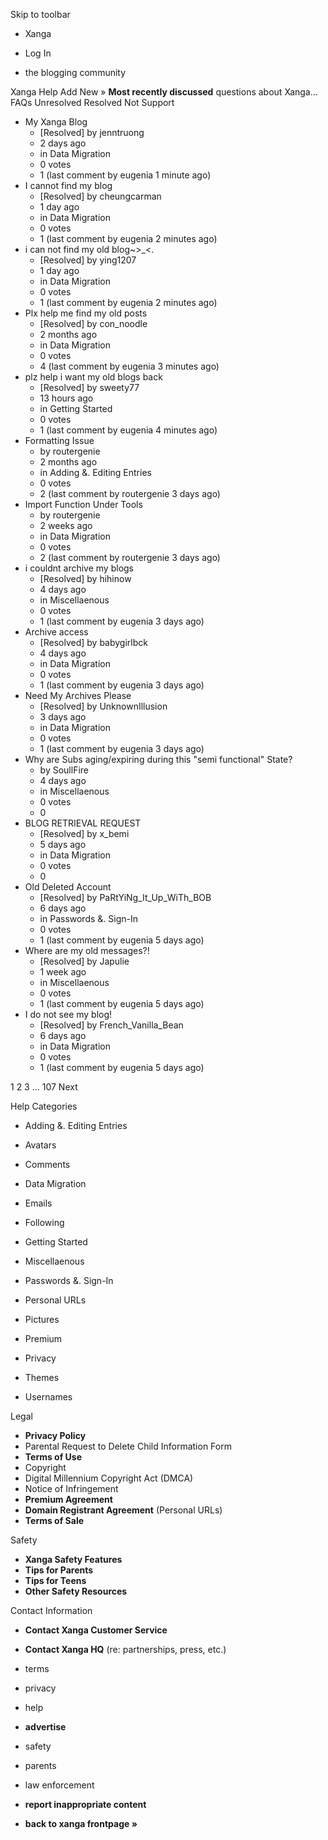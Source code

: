 Skip to toolbar

*   Xanga

*   Log In

*   the blogging community

Xanga Help Add New » **Most recently discussed** questions about Xanga… FAQs Unresolved Resolved Not Support

*   My Xanga Blog
    *   \[Resolved\] by jenntruong
    *   2 days ago
    *   in Data Migration
    *   0 votes
    *   1 (last comment by eugenia 1 minute ago)
*   I cannot find my blog
    *   \[Resolved\] by cheungcarman
    *   1 day ago
    *   in Data Migration
    *   0 votes
    *   1 (last comment by eugenia 2 minutes ago)
*   i can not find my old blog~>\_<.
    *   \[Resolved\] by ying1207
    *   1 day ago
    *   in Data Migration
    *   0 votes
    *   1 (last comment by eugenia 2 minutes ago)
*   Plx help me find my old posts
    *   \[Resolved\] by con\_noodle
    *   2 months ago
    *   in Data Migration
    *   0 votes
    *   4 (last comment by eugenia 3 minutes ago)
*   plz help i want my old blogs back
    *   \[Resolved\] by sweety77
    *   13 hours ago
    *   in Getting Started
    *   0 votes
    *   1 (last comment by eugenia 4 minutes ago)
*   Formatting Issue
    *   by routergenie
    *   2 months ago
    *   in Adding &. Editing Entries
    *   0 votes
    *   2 (last comment by routergenie 3 days ago)
*   Import Function Under Tools
    *   by routergenie
    *   2 weeks ago
    *   in Data Migration
    *   0 votes
    *   2 (last comment by routergenie 3 days ago)
*   i couldnt archive my blogs
    *   \[Resolved\] by hihinow
    *   4 days ago
    *   in Miscellaenous
    *   0 votes
    *   1 (last comment by eugenia 3 days ago)
*   Archive access
    *   \[Resolved\] by babygirlbck
    *   4 days ago
    *   in Data Migration
    *   0 votes
    *   1 (last comment by eugenia 3 days ago)
*   Need My Archives Please
    *   \[Resolved\] by UnknownIllusion
    *   3 days ago
    *   in Data Migration
    *   0 votes
    *   1 (last comment by eugenia 3 days ago)
*   Why are Subs aging/expiring during this "semi functional" State?
    *   by SoullFire
    *   4 days ago
    *   in Miscellaenous
    *   0 votes
    *   0
*   BLOG RETRIEVAL REQUEST
    *   \[Resolved\] by x\_bemi
    *   5 days ago
    *   in Data Migration
    *   0 votes
    *   0
*   Old Deleted Account
    *   \[Resolved\] by PaRtYiNg\_It\_Up\_WiTh\_BOB
    *   6 days ago
    *   in Passwords &. Sign-In
    *   0 votes
    *   1 (last comment by eugenia 5 days ago)
*   Where are my old messages?!
    *   \[Resolved\] by Japulie
    *   1 week ago
    *   in Miscellaenous
    *   0 votes
    *   1 (last comment by eugenia 5 days ago)
*   I do not see my blog!
    *   \[Resolved\] by French\_Vanilla\_Bean
    *   6 days ago
    *   in Data Migration
    *   0 votes
    *   1 (last comment by eugenia 5 days ago)

1 2 3 ... 107 Next

Help Categories

*   Adding &. Editing Entries
*   Avatars
*   Comments
*   Data Migration
*   Emails
*   Following
*   Getting Started
*   Miscellaenous

*   Passwords &. Sign-In
*   Personal URLs
*   Pictures
*   Premium
*   Privacy
*   Themes
*   Usernames

Legal

*   **Privacy Policy**
*   Parental Request to Delete Child Information Form
*   **Terms of Use**
*   Copyright
*   Digital Millennium Copyright Act (DMCA)
*   Notice of Infringement
*   **Premium Agreement**
*   **Domain Registrant Agreement** (Personal URLs)
*   **Terms of Sale**

Safety

*   **Xanga Safety Features**
*   **Tips for Parents**
*   **Tips for Teens**
*   **Other Safety Resources**

Contact Information

*   **Contact Xanga Customer Service**
*   **Contact Xanga HQ** (re: partnerships, press, etc.)

*   terms
*   privacy
*   help
*   **advertise**

*   safety
*   parents
*   law enforcement
*   **report inappropriate content**

*   **back to xanga frontpage »**
